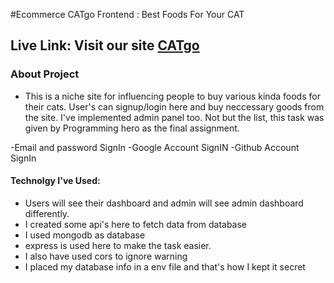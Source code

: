 #Ecommerce CATgo Frontend : Best Foods For Your CAT

## Live Link: Visit our site  [CATgo](https://ecommerce-8aa1b.web.app/)


### About Project 
   - This is a niche site for influencing people to buy various kinda foods for their cats. User's can signup/login here and buy neccessary goods from the site. I've implemented admin panel too. Not but the list, this task was given by Programming hero as the final assignment.

-Email and password SignIn
-Google Account SignIN
-Github Account SignIn
#### Technolgy I've Used: 
- Users will see their dashboard and admin will see admin dashboard differently.
- I created some api's here to fetch data from database
- I used mongodb as database
- express is used here to make the task easier.
- I also have used cors to ignore warning
- I placed my database info in a env file and that's how I kept it secret